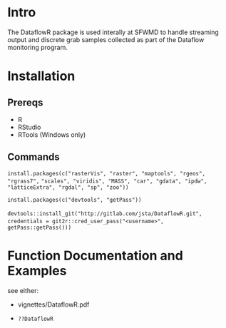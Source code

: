 # Intro

The DataflowR package is used interally at SFWMD to handle streaming output and discrete grab samples collected as part of the Dataflow monitoring program.

# Installation

## Prereqs

* R
* RStudio
* RTools (Windows only)

## Commands

`install.packages(c("rasterVis", "raster", "maptools", "rgeos", "rgrass7",`
`"scales", "viridis", "MASS", "car", "gdata", "ipdw", "latticeExtra", "rgdal", "sp", "zoo"))`

`install.packages(c("devtools", "getPass"))`

`devtools::install_git("http://gitlab.com/jsta/DataflowR.git",`
`  credentials = git2r::cred_user_pass("<username>",`             `  getPass::getPass()))`

# Function Documentation and Examples

see either:

* vignettes/DataflowR.pdf

* `??DataflowR`
